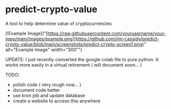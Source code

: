 # predict-crypto-value
A tool to help determine value of cryptocurrencies


[!Example Image]("[https://raw.githubusercontent.com/yourusername/your-repo/main/images/example.png](https://github.com/jim-cassidy/predict-crypto-value/blob/main/screenshots/predict-crypto-screen1.png)" alt="Example Image" width="300"")


UPDATE:
    I just recently converted the google colab file to pure python.
It works more easily in a virtual retirement ( will document soon... )

TODO:
- polish code ( very rough now... )
- document code better
- use kron job and update database
- create a website to access this anywhere
